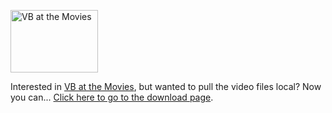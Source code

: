 [<img src="http://msdn.microsoft.com/nodehomes/graphics/140x100/VBMovies.jpg" alt="VB at the Movies" width="140" height="100" border="0" />](http://msdn.microsoft.com/vbasic/atthemovies/download/)

Interested in [VB at the Movies](http://msdn.microsoft.com/vbasic/atthemovies), but wanted to pull the video files local? Now you can... [Click here to go to the download page](http://msdn.microsoft.com/vbasic/atthemovies/download/).